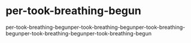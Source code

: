 # per-took-breathing-begun
per-took-breathing-begunper-took-breathing-begunper-took-breathing-begunper-took-breathing-begunper-took-breathing-begun
